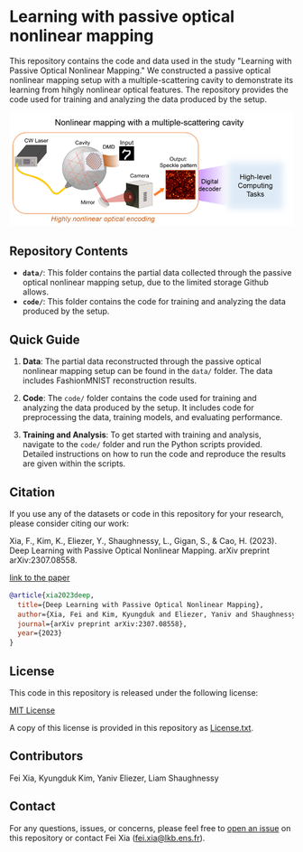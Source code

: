 # Learning with passive optical nonlinear mapping

This repository contains the code and data used in the study "Learning with Passive Optical Nonlinear Mapping." We constructed a passive optical nonlinear mapping setup with a multiple-scattering cavity to demonstrate its learning from hihgly nonlinear optical features. The repository provides the code used for training and analyzing the data produced by the setup.

![Concept Figure](https://github.com/comediaLKB/learning_with_passive_optical_nonlinear_mapping/blob/main/Concept_figure.png)

## Repository Contents

- **`data/`**: This folder contains the partial data collected through the passive optical nonlinear mapping setup, due to the limited storage Github allows.
- **`code/`**: This folder contains the code for training and analyzing the data produced by the setup.

## Quick Guide

1. **Data**: The partial data reconstructed through the passive optical nonlinear mapping setup can be found in the `data/` folder. The data includes FashionMNIST reconstruction results.

2. **Code**: The `code/` folder contains the code used for training and analyzing the data produced by the setup. It includes code for preprocessing the data, training models, and evaluating performance.

3. **Training and Analysis**: To get started with training and analysis, navigate to the `code/` folder and run the Python scripts provided. Detailed instructions on how to run the code and reproduce the results are given within the scripts.

## Citation

If you use any of the datasets or code in this repository for your research, please consider citing our work:

Xia, F., Kim, K., Eliezer, Y., Shaughnessy, L., Gigan, S., & Cao, H. (2023). Deep Learning with Passive Optical Nonlinear Mapping. arXiv preprint arXiv:2307.08558.

[link to the paper](https://arxiv.org/abs/2307.08558)


```bibtex
@article{xia2023deep,
  title={Deep Learning with Passive Optical Nonlinear Mapping},
  author={Xia, Fei and Kim, Kyungduk and Eliezer, Yaniv and Shaughnessy, Liam and Gigan, Sylvain and Cao, Hui},
  journal={arXiv preprint arXiv:2307.08558},
  year={2023}
}
```
## License

This code in this repository is released under the following license:

[MIT License](LICENSE.txt)

A copy of this license is provided in this repository as [License.txt](LICENSE.txt).

## Contributors

Fei Xia, Kyungduk Kim, Yaniv Eliezer, Liam Shaughnessy

## Contact

For any questions, issues, or concerns, please feel free to [open an issue](https://github.com/your_username/repository_name/issues) on this repository or contact Fei Xia (fei.xia@lkb.ens.fr).
